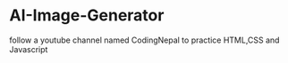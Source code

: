 # AI-Image-Generator
follow a youtube channel named CodingNepal to practice HTML,CSS and Javascript
